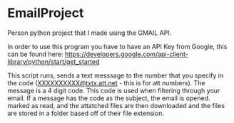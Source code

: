 # EmailProject
Person python project that I made using the GMAIL API. 

In order to use this program you have to have an API Key from Google, this can be found here: https://developers.google.com/api-client-library/python/start/get_started

This script runs, sends a text messsage to the number that you specify in the code (XXXXXXXXXX@txtx.att.net - this is for att numbers). The message is a 4 digit code.
This code is used when filtering through your email. If a message has the code as the subject, the email is opened. marked as read, and the attatched files are then 
downloaded and the files are stored in a folder based off of their file extension.
